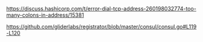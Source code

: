 

https://discuss.hashicorp.com/t/error-dial-tcp-address-260198032774-too-many-colons-in-address/15381

https://github.com/gliderlabs/registrator/blob/master/consul/consul.go#L119-L120
